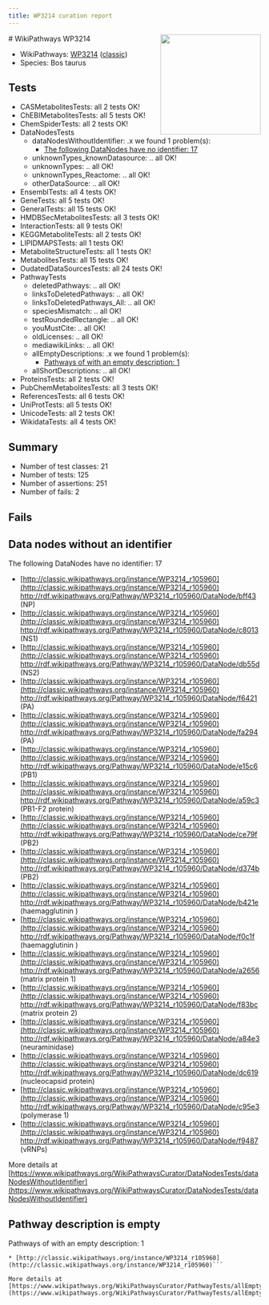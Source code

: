 ```yaml
---
title: WP3214 curation report
---
```


<img style="float: right; width: 200px" src="https://upload.wikimedia.org/wikipedia/commons/thumb/8/83/Wplogo_with_text_500.png/640px-Wplogo_with_text_500.png" />
# WikiPathways WP3214

* WikiPathways: [WP3214](https://wikipathways.org/pathways/WP3214) ([classic](https://classic.wikipathways.org/instance/WP3214))
* Species: Bos taurus
## Tests
* CASMetabolitesTests: all 2 tests OK!
* ChEBIMetabolitesTests: all 5 tests OK!
* ChemSpiderTests: all 2 tests OK!
* DataNodesTests
    * dataNodesWithoutIdentifier: .x we found 1 problem(s):
        * [The following DataNodes have no identifier: 17](#8792c497)
    * unknownTypes_knownDatasource: .. all OK!
    * unknownTypes: .. all OK!
    * unknownTypes_Reactome: .. all OK!
    * otherDataSource: .. all OK!
* EnsemblTests: all 4 tests OK!
* GeneTests: all 5 tests OK!
* GeneralTests: all 15 tests OK!
* HMDBSecMetabolitesTests: all 3 tests OK!
* InteractionTests: all 9 tests OK!
* KEGGMetaboliteTests: all 2 tests OK!
* LIPIDMAPSTests: all 1 tests OK!
* MetaboliteStructureTests: all 1 tests OK!
* MetabolitesTests: all 15 tests OK!
* OudatedDataSourcesTests: all 24 tests OK!
* PathwayTests
    * deletedPathways: .. all OK!
    * linksToDeletedPathways: .. all OK!
    * linksToDeletedPathways_All: .. all OK!
    * speciesMismatch: .. all OK!
    * testRoundedRectangle: .. all OK!
    * youMustCite: .. all OK!
    * oldLicenses: .. all OK!
    * mediawikiLinks: .. all OK!
    * allEmptyDescriptions: .x we found 1 problem(s):
        * [Pathways of with an empty description: 1](#798a4967)
    * allShortDescriptions: .. all OK!
* ProteinsTests: all 2 tests OK!
* PubChemMetabolitesTests: all 3 tests OK!
* ReferencesTests: all 6 tests OK!
* UniProtTests: all 5 tests OK!
* UnicodeTests: all 2 tests OK!
* WikidataTests: all 4 tests OK!


## Summary

* Number of test classes: 21
* Number of tests: 125
* Number of assertions: 251
* Number of fails: 2

## Fails

<a name="8792c497" />

## Data nodes without an identifier

The following DataNodes have no identifier: 17

* [http://classic.wikipathways.org/instance/WP3214_r105960](http://classic.wikipathways.org/instance/WP3214_r105960) http://rdf.wikipathways.org/Pathway/WP3214_r105960/DataNode/bff43 (NP)
* [http://classic.wikipathways.org/instance/WP3214_r105960](http://classic.wikipathways.org/instance/WP3214_r105960) http://rdf.wikipathways.org/Pathway/WP3214_r105960/DataNode/c8013 (NS1)
* [http://classic.wikipathways.org/instance/WP3214_r105960](http://classic.wikipathways.org/instance/WP3214_r105960) http://rdf.wikipathways.org/Pathway/WP3214_r105960/DataNode/db55d (NS2)
* [http://classic.wikipathways.org/instance/WP3214_r105960](http://classic.wikipathways.org/instance/WP3214_r105960) http://rdf.wikipathways.org/Pathway/WP3214_r105960/DataNode/f6421 (PA)
* [http://classic.wikipathways.org/instance/WP3214_r105960](http://classic.wikipathways.org/instance/WP3214_r105960) http://rdf.wikipathways.org/Pathway/WP3214_r105960/DataNode/fa294 (PA)
* [http://classic.wikipathways.org/instance/WP3214_r105960](http://classic.wikipathways.org/instance/WP3214_r105960) http://rdf.wikipathways.org/Pathway/WP3214_r105960/DataNode/e15c6 (PB1)
* [http://classic.wikipathways.org/instance/WP3214_r105960](http://classic.wikipathways.org/instance/WP3214_r105960) http://rdf.wikipathways.org/Pathway/WP3214_r105960/DataNode/a59c3 (PB1-F2 protein)
* [http://classic.wikipathways.org/instance/WP3214_r105960](http://classic.wikipathways.org/instance/WP3214_r105960) http://rdf.wikipathways.org/Pathway/WP3214_r105960/DataNode/ce79f (PB2)
* [http://classic.wikipathways.org/instance/WP3214_r105960](http://classic.wikipathways.org/instance/WP3214_r105960) http://rdf.wikipathways.org/Pathway/WP3214_r105960/DataNode/d374b (PB2)
* [http://classic.wikipathways.org/instance/WP3214_r105960](http://classic.wikipathways.org/instance/WP3214_r105960) http://rdf.wikipathways.org/Pathway/WP3214_r105960/DataNode/b421e (haemagglutinin )
* [http://classic.wikipathways.org/instance/WP3214_r105960](http://classic.wikipathways.org/instance/WP3214_r105960) http://rdf.wikipathways.org/Pathway/WP3214_r105960/DataNode/f0c1f (haemagglutinin )
* [http://classic.wikipathways.org/instance/WP3214_r105960](http://classic.wikipathways.org/instance/WP3214_r105960) http://rdf.wikipathways.org/Pathway/WP3214_r105960/DataNode/a2656 (matrix protein 1)
* [http://classic.wikipathways.org/instance/WP3214_r105960](http://classic.wikipathways.org/instance/WP3214_r105960) http://rdf.wikipathways.org/Pathway/WP3214_r105960/DataNode/f83bc (matrix protein 2)
* [http://classic.wikipathways.org/instance/WP3214_r105960](http://classic.wikipathways.org/instance/WP3214_r105960) http://rdf.wikipathways.org/Pathway/WP3214_r105960/DataNode/a84e3 (neuraminidase)
* [http://classic.wikipathways.org/instance/WP3214_r105960](http://classic.wikipathways.org/instance/WP3214_r105960) http://rdf.wikipathways.org/Pathway/WP3214_r105960/DataNode/dc619 (nucleocapsid protein)
* [http://classic.wikipathways.org/instance/WP3214_r105960](http://classic.wikipathways.org/instance/WP3214_r105960) http://rdf.wikipathways.org/Pathway/WP3214_r105960/DataNode/c95e3 (polymerase 1)
* [http://classic.wikipathways.org/instance/WP3214_r105960](http://classic.wikipathways.org/instance/WP3214_r105960) http://rdf.wikipathways.org/Pathway/WP3214_r105960/DataNode/f9487 (vRNPs)


More details at [https://www.wikipathways.org/WikiPathwaysCurator/DataNodesTests/dataNodesWithoutIdentifier](https://www.wikipathways.org/WikiPathwaysCurator/DataNodesTests/dataNodesWithoutIdentifier)

<a name="798a4967" />

## Pathway description is empty

Pathways of with an empty description: 1
```
* [http://classic.wikipathways.org/instance/WP3214_r105960](http://classic.wikipathways.org/instance/WP3214_r105960)```

More details at [https://www.wikipathways.org/WikiPathwaysCurator/PathwayTests/allEmptyDescriptions](https://www.wikipathways.org/WikiPathwaysCurator/PathwayTests/allEmptyDescriptions)

